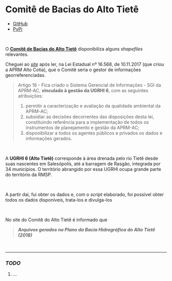 # Comitê de Bacias do Alto Tietê

- [GitHub](https://github.com/open-geodata/sp_bh_at)
- [PyPi](https://pypi.org/project/sp-bh-at)

<br>

O [**Comitê de Bacias do Alto Tietê**](https://comiteat.sp.gov.br) disponibiliza alguns _shapefiles_ relevantes.

Cheguei ao [_site_](https://comiteat.sp.gov.br/a-bacia/shapefiles/) após ler, na Lei Estadual nº 16.568, de 10.11.2017 (que criou a APRM Alto Cotia), que o Comitê seria o gestor de informações georreferenciadas.

> Artigo 16 - Fica criado o Sistema Gerencial de Informações - SGI da APRM-AC, **vinculado à gestão da UGRHI 6**, com as seguintes atribuições:<br>
>
> 1. permitir a caracterização e avaliação da qualidade ambiental da APRM-AC;<br>
> 2. subsidiar as decisões decorrentes das disposições desta lei, constituindo referência para a implementação de todos os instrumentos de planejamento e gestão da APRM-AC;<br>
> 3. disponibilizar a todos os agentes públicos e privados os dados e informações gerados.

<br>

A **UGRHI 6 (Alto Tietê)** corresponde à área drenada pelo rio Tietê desde suas nascentes em Salesópolis, até a barragem de Rasgão, integrada por 34 municípios. O território abrangido por essa UGRHI ocupa grande parte do território da RMSP.

<br>

A partir dai, fui obter os dados e, com o _script_ elaborado, foi possível obter todos os dados disponíveis, trata-los e divulga-los

<br>

No site do Comitê do Alto Tietê é informado que

> **_Arquivos gerados no Plano da Bacia Hidrográfica do Alto Tietê (2018)_**

<br>

---

### _TODO_

1. ...
